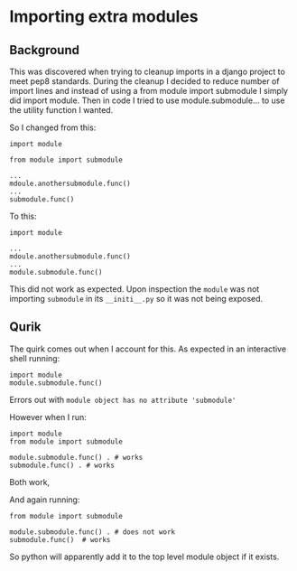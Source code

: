 # Importing extra modules

## Background

This was discovered when trying to cleanup imports in a django project to meet pep8 standards. During the cleanup I decided to reduce number of import lines and instead of using a from module import submodule I simply did import module. Then in code I tried to use module.submodule... to use the utility function I wanted.

So I changed from this:

```
import module

from module import submodule

...
mdoule.anothersubmodule.func()
...
submodule.func()

```

To this:
```
import module

...
mdoule.anothersubmodule.func()
...
module.submodule.func()

```

This did not work as expected. Upon inspection the `module` was not importing `submodule` in its `__initi__.py` so it was not being exposed. 

## Qurik

The quirk comes out when I account for this. As expected in an interactive shell running:
```
import module
module.submodule.func()
```
Errors out with `module object has no attribute 'submodule'`

However when I run:
```
import module
from module import submodule

module.submodule.func() . # works
submodule.func() . # works
```
Both work,

And again running:
```
from module import submodule

module.submodule.func() . # does not work
submodule.func()  # works
```

So python will apparently add it to the top level module object if it exists.
